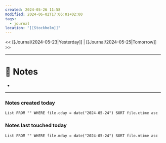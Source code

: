 ```yaml
---
created: 2024-05-26 11:58
modified: 2024-06-02T17:06:01+02:00
tags:
  - journal
location: "[[Stockholm]]"
---
```


<< [[Journal/2024-05-23|Yesterday]] | [[Journal/2024-05-25|Tomorrow]] >>

---
# 📝 Notes
- 
---
### Notes created today
```dataview
List FROM "" WHERE file.cday = date("2024-05-24") SORT file.ctime asc
```
### Notes last touched today
```dataview
List FROM "" WHERE file.mday = date("2024-05-24") SORT file.mtime asc
```